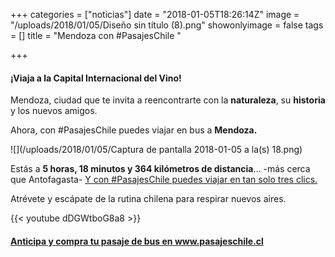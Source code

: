 +++
categories = ["noticias"]
date = "2018-01-05T18:26:14Z"
image = "/uploads/2018/01/05/Diseño sin título (8).png"
showonlyimage = false
tags = []
title = "Mendoza con #PasajesChile "

+++
#### ¡Viaja a la Capital Internacional del Vino!

Mendoza, ciudad que te invita a reencontrarte con la **naturaleza**, su **historia** y los nuevos amigos.

Ahora, con #PasajesChile puedes viajar en bus a **Mendoza.**

![](/uploads/2018/01/05/Captura de pantalla 2018-01-05 a la(s) 18.png)

Estás a **5 horas, 18 minutos y 364 kilómetros de distancia**... -más cerca que Antofagasta- [Y con #PasajesChile puedes viajar en tan  solo tres clics. ](https://www.pasajeschile.cl/#!/)

Atrévete y escápate de la rutina chilena para respirar nuevos aires.

{{< youtube dDGWtboG8a8 >}}

#### [Anticipa y compra tu pasaje de bus en www.pasajeschile.cl ](https://www.pasajeschile.cl/#!/)